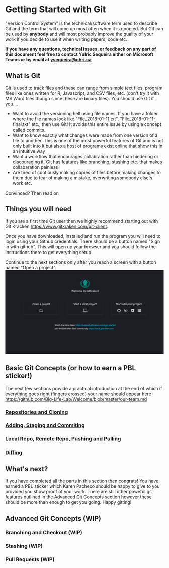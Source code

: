 # Getting Started with Git

"Version Control System" is the technical/software term used to describe Git and the term that will come up most often when it is googled. But Git can be used by **anybody** and will most probably improve the quality of your work if you decide to use it when writing papers, code etc.

**If you have any questions, technical issues, or feedback on any part of this document feel free to contact Yulric Sequeira either on Microsoft Teams or by email at ysequeira@ohri.ca**

## What is Git

Git is used to track files and these can range from simple text files, program files like ones written for R, Javascript, and CSV files, etc. (don't try it with MS Word files though since these are binary files). You should use Git if you....

- Want to avoid the versioning hell using file names. If you have a folder where the file names look like "File_2018-01-11.txt", "File_2018-01-11-final.txt" etc., then use Git! It avoids this entire issue by using a concept called commits.
- Want to know exactly what changes were made from one version of a file to another. This is one of the most powerful features of Git and is not only built into it but also a host of programs exist online that show this in an intuitive way
- Want a workflow that encourages collabration rather than hindering or discouraging it. Git has features like branching, stashing etc. that makes collabaration painless
- Are tired of contiously making copies of files before making changes to them due to fear of making a mistake, overwriting somebody else's work etc.

Convinced? Then read on

## Things you will need

If you are a first time Git user then we highly recommend starting out with Git Kracken https://www.gitkraken.com/git-client.

Once you have downloaded, installed and run the program you will need to login using your Github credentials. There should be a button named "Sign in with github". This will open up your browser and you should follow the instructions there to get everything setup

Continue to the next sections only after you reach a screen with a button named "Open a project" ![](images/git-kracken-open-project.png)

## Basic Git Concepts (or how to earn a PBL sticker!)

The next few sections provide a practical introduction at the end of which if everything goes right (fingers crossed) your name should appear here https://github.com/Big-Life-Lab/Welcome/blob/master/our-team.md

### [Repositories and Cloning](repositories-and-cloning.md)

### [Adding, Staging and Commiting](adding-staging-commiting.md)

### [Local Repo, Remote Repo, Pushing and Pulling](local-remote-pushing-pulling.md)

### [Diffing](diffing.md)

## What's next?

If you have completed all the parts in this section then congrats! You have earned a PBL sticker which Karen Pacheco should be happy to give to you provided you show proof of your work. There are still other poweful git features outlined in the Advanced Git Concepts section however these should be more than enough to get you going. Happy gitting!

## Advanced Git Concepts (WIP)

### Branching and Checkout (WIP)

### Stashing (WIP)

### Pull Requests (WIP)
